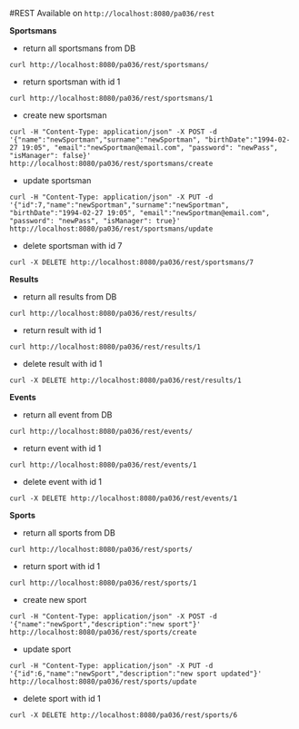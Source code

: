 #REST
Available on `http://localhost:8080/pa036/rest`


**Sportsmans**
- return all sportsmans from DB

`curl http://localhost:8080/pa036/rest/sportsmans/`

 - return sportsman with id 1
 
`curl http://localhost:8080/pa036/rest/sportsmans/1`

- create new sportsman

`curl -H "Content-Type: application/json" -X POST -d '{"name":"newSportman","surname":"newSportman", "birthDate":"1994-02-27 19:05", "email":"newSportman@email.com", "password": "newPass", "isManager": false}'  http://localhost:8080/pa036/rest/sportsmans/create` 

- update sportsman

`curl -H "Content-Type: application/json" -X PUT -d '{"id":7,"name":"newSportman","surname":"newSportman", "birthDate":"1994-02-27 19:05", "email":"newSportman@email.com", "password": "newPass", "isManager": true}'  http://localhost:8080/pa036/rest/sportsmans/update`

 - delete sportsman with id 7
 
`curl -X DELETE http://localhost:8080/pa036/rest/sportsmans/7`


**Results**
- return all results from DB

`curl http://localhost:8080/pa036/rest/results/`

 - return result with id 1
 
`curl http://localhost:8080/pa036/rest/results/1`

 - delete result with id 1
 
`curl -X DELETE http://localhost:8080/pa036/rest/results/1`

**Events**
- return all event from DB

`curl http://localhost:8080/pa036/rest/events/`

 - return event with id 1
 
`curl http://localhost:8080/pa036/rest/events/1`

 - delete event with id 1
 
`curl -X DELETE http://localhost:8080/pa036/rest/events/1`

**Sports**
 - return all sports from DB
 
`curl http://localhost:8080/pa036/rest/sports/`

- return sport with id 1

`curl http://localhost:8080/pa036/rest/sports/1`

- create new sport

`curl -H "Content-Type: application/json" -X POST -d '{"name":"newSport","description":"new sport"}'  http://localhost:8080/pa036/rest/sports/create`

- update sport

`curl -H "Content-Type: application/json" -X PUT -d '{"id":6,"name":"newSport","description":"new sport updated"}'  http://localhost:8080/pa036/rest/sports/update`

- delete sport with id 1

`curl -X DELETE http://localhost:8080/pa036/rest/sports/6`
